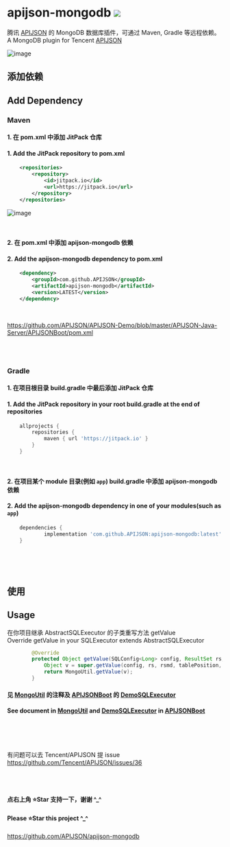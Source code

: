 # apijson-mongodb  [![](https://jitpack.io/v/APIJSON/apijson-mongodb.svg)](https://jitpack.io/#APIJSON/apijson-mongodb)
腾讯 [APIJSON](https://github.com/Tencent/APIJSON) 的 MongoDB 数据库插件，可通过 Maven, Gradle 等远程依赖。<br />
A MongoDB plugin for Tencent [APIJSON](https://github.com/Tencent/APIJSON)

![image](https://github-production-user-asset-6210df.s3.amazonaws.com/5738175/293696252-36406e20-b157-4121-bca7-280491462481.png)

## 添加依赖
## Add Dependency

### Maven
#### 1. 在 pom.xml 中添加 JitPack 仓库
#### 1. Add the JitPack repository to pom.xml
```xml
	<repositories>
		<repository>
		    <id>jitpack.io</id>
		    <url>https://jitpack.io</url>
		</repository>
	</repositories>
```

![image](https://user-images.githubusercontent.com/5738175/167261814-d75d8fff-0e64-4534-a840-60ef628a8873.png)

<br />

#### 2. 在 pom.xml 中添加 apijson-mongodb 依赖
#### 2. Add the apijson-mongodb dependency to pom.xml
```xml
	<dependency>
	    <groupId>com.github.APIJSON</groupId>
	    <artifactId>apijson-mongodb</artifactId>
	    <version>LATEST</version>
	</dependency>
```

<br />

https://github.com/APIJSON/APIJSON-Demo/blob/master/APIJSON-Java-Server/APIJSONBoot/pom.xml

<br />
<br />

### Gradle
#### 1. 在项目根目录 build.gradle 中最后添加 JitPack 仓库
#### 1. Add the JitPack repository in your root build.gradle at the end of repositories
```gradle
	allprojects {
		repositories {
			maven { url 'https://jitpack.io' }
		}
	}
```
<br />

#### 2. 在项目某个 module 目录(例如 `app`) build.gradle 中添加 apijson-mongodb 依赖
#### 2. Add the apijson-mongodb dependency in one of your modules(such as `app`)
```gradle
	dependencies {
	        implementation 'com.github.APIJSON:apijson-mongodb:latest'
	}
```

<br />
<br />
<br />

## 使用
## Usage

在你项目继承 AbstractSQLExecutor 的子类重写方法 getValue <br/>
Override getValue in your SQLExecutor extends AbstractSQLExecutor
```java
        @Override
        protected Object getValue(SQLConfig<Long> config, ResultSet rs, ResultSetMetaData rsmd, int tablePosition, JSONObject table, int columnIndex, String lable, Map<String, JSONObject> childMap) throws Exception {
            Object v = super.getValue(config, rs, rsmd, tablePosition, table, columnIndex, lable, childMap);
            return MongoUtil.getValue(v);
        }
```

#### 见 [MongoUtil](/src/main/java/apijson/mongodb/MongoUtil.java) 的注释及 [APIJSONBoot](https://github.com/APIJSON/APIJSON-Demo/blob/master/APIJSON-Java-Server/APIJSONBoot) 的 [DemoSQLExecutor](https://github.com/APIJSON/APIJSON-Demo/blob/master/APIJSON-Java-Server/APIJSONBoot/src/main/java/apijson/demo/DemoSQLExecutor.java) <br />

#### See document in [MongoUtil](/src/main/java/apijson/mongodb/MongoUtil.java) and [DemoSQLExecutor](https://github.com/APIJSON/APIJSON-Demo/blob/master/APIJSON-Java-Server/APIJSONBoot/src/main/java/apijson/demo/DemoSQLExecutor.java) in [APIJSONBoot](https://github.com/APIJSON/APIJSON-Demo/blob/master/APIJSON-Java-Server/APIJSONBoot)

<br />
<br />
<br />

有问题可以去 Tencent/APIJSON 提 issue <br />
https://github.com/Tencent/APIJSON/issues/36

<br /><br />

#### 点右上角 ⭐Star 支持一下，谢谢 ^_^
#### Please ⭐Star this project ^_^
https://github.com/APIJSON/apijson-mongodb
